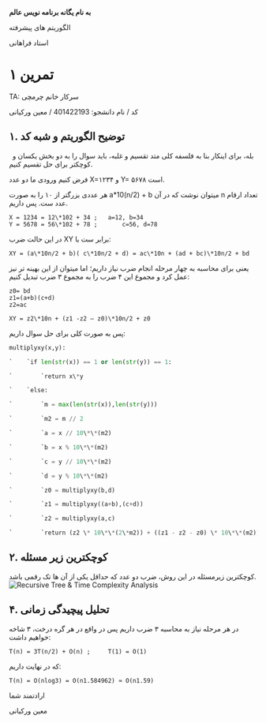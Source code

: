 ﻿

















**به نام یگانه برنامه نویس عالم**









الگوریتم های پیشرفته

استاد فراهانی
# **تمرین ۱**






TA:			 سرکار خانم چرمچی

کد / نام دانشجو:	401422193 /  معین ورکیانی







## **۱. توضیح الگوریتم و شبه کد**
` `بله،  برای اینکار بنا به فلسفه کلی متد تقسیم و غلبه،‌ باید سوال را به دو بخش یکسان و کوچکتر برای حل تقسیم کنیم.

فرض کنیم ورودی ما دو عدد X=۱۲۳۴ و Y= ۵۶۷۸ است.

هر عددی بزرگتر از ۱۰ را به صورت a\*10(n/2) + b میتوان نوشت که در آن n تعداد ارقام عدد ست. پس داریم.
```
X = 1234 = 12\*102 + 34 ;	a=12, b=34
Y = 5678 = 56\*102 + 78 ;		c=56, d=78
```
در این حالت ضرب XY برابر ست با:
```
XY = (a\*10n/2 + b)( c\*10n/2 + d) = ac\*10n + (ad + bc)\*10n/2 + bd
```
یعنی برای محاسبه به چهار مرحله انجام ضرب نیاز داریم؛ اما میتوان از این بهینه تر نیز عمل کرد و مجموع این ۴ ضرب را به مجموع ۳ ضرب تبدیل کنیم:
```
z0= bd
z1=(a+b)(c+d)
z2=ac

XY = z2\*10n + (z1 -z2 – z0)\*10n/2 + z0
```
پس به صورت کلی برای حل سوال داریم:
```python
multiplyxy(x,y):

`    `if len(str(x)) == 1 or len(str(y)) == 1:

`        `return x\*y

`    `else:

`        `m = max(len(str(x)),len(str(y)))

`        `m2 = m // 2

`        `a = x // 10\*\*(m2)

`        `b = x % 10\*\*(m2)

`        `c = y // 10\*\*(m2)

`        `d = y % 10\*\*(m2)

`        `z0 = multiplyxy(b,d)

`        `z1 = multiplyxy((a+b),(c+d))

`        `z2 = multiplyxy(a,c)

`        `return (z2 \* 10\*\*(2\*m2)) + ((z1 - z2 - z0) \* 10\*\*(m2)) + (z0)
```
## **۲. کوچکترین زیر مسئله**

کوچکترین زیرمسئله در این روش، ضرب دو عدد که حداقل یکی از آن ها تک رقمی باشد.
![Recursive Tree & Time Complexity Analysis](https://d33wubrfki0l68.cloudfront.net/8c96c161307f5ae5cbf5107f73b9e895c0e5f6f4/d5619/figure/karatsuba_analysis2.png)

## **۴. تحلیل پیچیدگی زمانی**

در هر مرحله نیاز به محاسبه ۳ ضرب داریم پس در واقع در هر گره درخت، ۳ شاخه خواهیم داشت:


```
T(n) = 3T(n/2) + O(n) ;		T(1) = O(1)
```
که در نهایت داریم:
```
T(n) = O(nlog3) = O(n1.584962) ≈ O(n1.59)
```






ارادتمند شما

معین ورکیانی
